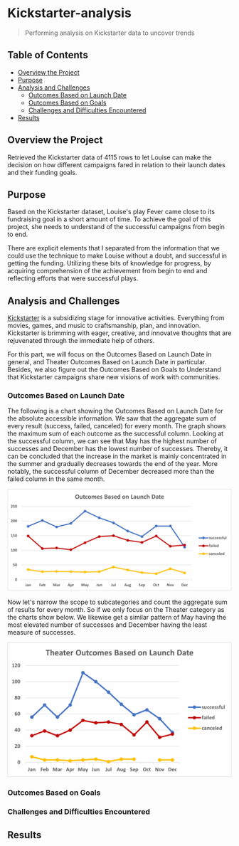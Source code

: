 # Kickstarter-analysis

> Performing analysis on Kickstarter data to uncover trends

## Table of Contents

- [Overview the Project](#overview-the-project)
- [Purpose](#purpose)
- [Analysis and Challenges](#analysis-and-challenges)
  - [Outcomes Based on Launch Date](#outcomes-based-on-launch-date)
  - [Outcomes Based on Goals](#outcomes-based-on-goals)
  - [Challenges and Difficulties Encountered](#challenges-and-difficulties-encountered)
- [Results](#results)

## Overview the Project

Retrieved the Kickstarter data of 4115 rows to let Louise can make the decision on how different campaigns fared in relation to their launch dates and their funding goals.

## Purpose

Based on the Kickstarter dataset, Louise's play Fever came close to its fundraising goal in a short amount of time. To achieve the goal of this project, she needs to understand of the successful campaigns from begin to end.

There are explicit elements that I separated from the information that we could use the technique to make Louise without a doubt, and successful in getting the funding. Utilizing these bits of knowledge for progress, by acquiring comprehension of the achievement from begin to end and reflecting efforts that were successful plays.

## Analysis and Challenges

[Kickstarter](https://help.kickstarter.com/hc/en-us/articles/115004996453-What-is-Kickstarter-) is a subsidizing stage for innovative activities. Everything from movies, games, and music to craftsmanship, plan, and innovation. Kickstarter is brimming with eager, creative, and innovatve thoughts that are rejuvenated through the immediate help of others.

For this part, we will focus on the Outcomes Based on Launch Date in general, and Theater Outcomes Based on Launch Date in particular. Besides, we also figure out the Outcomes Based on Goals to Understand that Kickstarter campaigns share new visions of work with communities.

### Outcomes Based on Launch Date
The following is a chart showing the Outcomes Based on Launch Date for the absolute accessible information.  We saw that the aggregate sum of every result (success, failed, canceled) for every month. The graph shows the maximum sum of each outcome as the successful column. Looking at the successful column, we can see that May has the highest number of successes and December has the lowest number of successes. Thereby, it can be concluded that the increase in the market is mainly concentrated in the summer and gradually decreases towards the end of the year. More notably, the successful column of December decreased more than the failed column in the same month.

![Outcomes Based on Launch Date](resource/Outcomes_vs_Launch_Date.png)

Now let's narrow the scope to subcategories and count the aggregate sum of results for every month. So if we only focus on the Theater category as the charts show below.  We likewise get a similar pattern of May having the most elevated number of successes and December having the least measure of successes.

![Theater Outcomes Based on Launch Date](resource/Theater_Outcomes_vs_Launch.png)

### Outcomes Based on Goals

### Challenges and Difficulties Encountered

## Results
